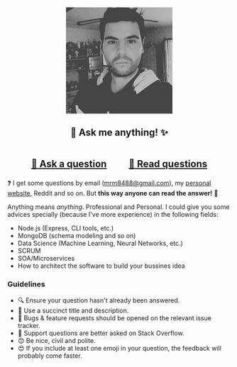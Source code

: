 <h2 align="center">

![me](me.jpg)<br><br>
 :dizzy: Ask me anything! :sparkles:<br><br>

 <a href="../../issues/new">:speech_balloon: Ask a question</a> &nbsp;&nbsp;&nbsp;&nbsp;&nbsp;&nbsp;&nbsp;&nbsp; <a href="../../issues?q=is%3Aissue+is%3Aall+sort%3Aupdated-desc">:book: Read questions</a>
</h2>

:question: I get some questions by email (mrm8488@gmail.com), my [personal website](https://mrm8488.github.io/#contact), Reddit and so on. But **this way anyone can read the answer!** :eyes:

Anything means *anything*. Professional and Personal. I could give you some advices specially (because I've more experience) in the following fields:

- Node.js (Express, CLI tools, etc.)
- MongoDB (schema modeling and so on)
- Data Science (Machine Learning, Neural Networks, etc.)
- SCRUM
- SOA/Microservices
- How to architect the software to build your bussines idea

### Guidelines

 - :mag: Ensure your question hasn't already been answered.
 - :memo: Use a succinct title and description.
 - :bug: Bugs & feature requests should be opened on the relevant issue tracker.
 - :signal_strength: Support questions are better asked on Stack Overflow.
 - :blush: Be nice, civil and polite.
 - :heart_eyes: If you include at least one emoji in your question, the feedback will
   probably come faster.

